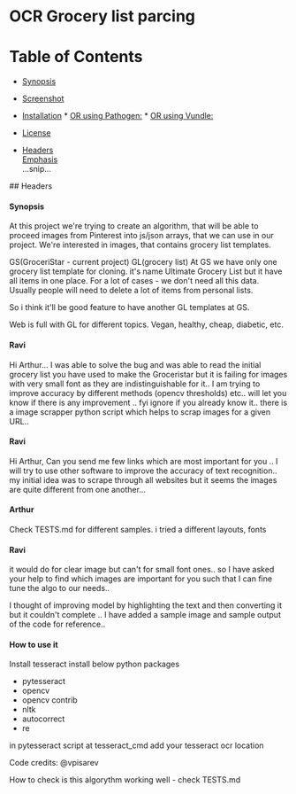 # OCR Grocery list parcing


Table of Contents
=================

 * [Synopsis](###Synopsis)
 * [Screenshot](#screenshot)
 * [Installation](#installation)
       * [OR using Pathogen:](#or-using-pathogen)
       * [OR using Vundle:](#or-using-vundle)
 * [License](#license)

* [Headers](#headers)  
[Emphasis](#emphasis)  
...snip...    
<a name="headers"/>
## Headers



#### Synopsis
At this project we're trying to create an algorithm, that will be able to proceed images from Pinterest into js/json arrays, that we can use in our project. We're interested in images, that contains grocery list templates. 





GS(GroceriStar - current project) GL(grocery list) At GS we have only one grocery list template for cloning. it's name Ultimate Grocery List but it have all items in one place. For a lot of cases - we don't need all this data. Usually people will need to delete a lot of items from personal lists.

So i think it'll be good feature to have another GL templates at GS.

Web is full with GL for different topics. Vegan, healthy, cheap, diabetic, etc.

#### Ravi
Hi Arthur... I was able to solve the bug and was able to read the initial grocery list you have used to make the Groceristar but it is failing for images with very small font as they are indistinguishable for it.. 
I am trying to improve  accuracy by different methods (opencv thresholds) etc.. 
will let you know if there is any improvement .. 
fyi ignore if you already know it.. 
there is a image scrapper python script which helps to scrap images for a given URL..

#### Ravi
Hi Arthur, Can you send me few links which are most important for you .. I will try to use other software to improve the accuracy of text recognition.. my initial idea was to scrape through all websites but it seems the images are quite different from one another...

#### Arthur
Check TESTS.md for different samples. i tried a different layouts, fonts

#### Ravi
it would do for clear image but can't for small font ones.. so I have asked your help to find which images are important for you such that I can fine tune the algo to our needs..

I thought of improving model by highlighting the text and then converting it but it couldn't complete ..
I have added  a sample image and sample output of the code for reference..


#### How to use it
Install tesseract
install below python packages
* pytesseract
* opencv 
* opencv contrib
* nltk
* autocorrect
* re

in pytesseract script at tesseract_cmd add your  tesseract ocr location


Code credits: @vpisarev

How to check is this algorythm working well - check TESTS.md
